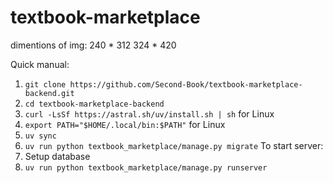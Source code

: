 # textbook-marketplace

dimentions of img:
240 * 312
324 * 420


Quick manual:

1) `git clone https://github.com/Second-Book/textbook-marketplace-backend.git`
2) `cd textbook-marketplace-backend`
3) `curl -LsSf https://astral.sh/uv/install.sh | sh` for Linux
4) `export PATH="$HOME/.local/bin:$PATH"` for Linux
5) `uv sync`
6) `uv run python textbook_marketplace/manage.py migrate`
To start server:
1) Setup database
2) `uv run python textbook_marketplace/manage.py runserver`
